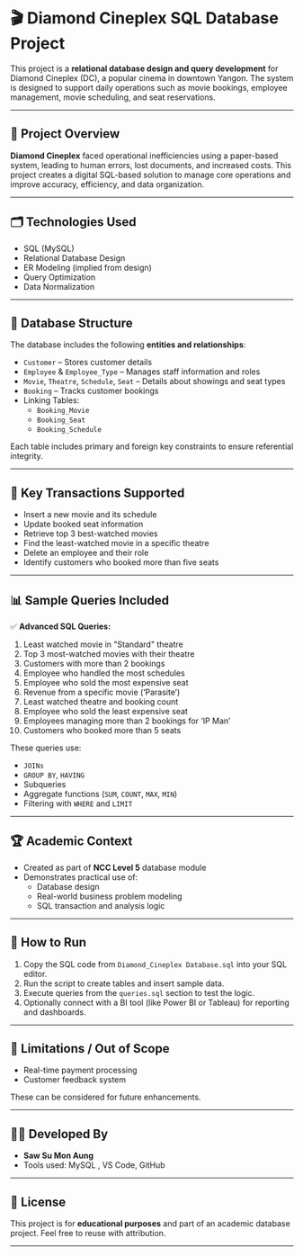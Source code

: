 # 🎬 Diamond Cineplex SQL Database Project

This project is a **relational database design and query development** for Diamond Cineplex (DC), a popular cinema in downtown Yangon. The system is designed to support daily operations such as movie bookings, employee management, movie scheduling, and seat reservations.

---

## 📌 Project Overview

**Diamond Cineplex** faced operational inefficiencies using a paper-based system, leading to human errors, lost documents, and increased costs. This project creates a digital SQL-based solution to manage core operations and improve accuracy, efficiency, and data organization.

---

## 🗂️ Technologies Used

- SQL (MySQL)
- Relational Database Design
- ER Modeling (implied from design)
- Query Optimization
- Data Normalization

---

## 🧱 Database Structure

The database includes the following **entities and relationships**:

- `Customer` – Stores customer details
- `Employee` & `Employee_Type` – Manages staff information and roles
- `Movie`, `Theatre`, `Schedule`, `Seat` – Details about showings and seat types
- `Booking` – Tracks customer bookings
- Linking Tables:  
  - `Booking_Movie`  
  - `Booking_Seat`  
  - `Booking_Schedule`

Each table includes primary and foreign key constraints to ensure referential integrity.

---

## 🔄 Key Transactions Supported

- Insert a new movie and its schedule  
- Update booked seat information  
- Retrieve top 3 best-watched movies  
- Find the least-watched movie in a specific theatre  
- Delete an employee and their role  
- Identify customers who booked more than five seats  

---

## 📊 Sample Queries Included

✅ **Advanced SQL Queries:**

1. Least watched movie in "Standard" theatre  
2. Top 3 most-watched movies with their theatre  
3. Customers with more than 2 bookings  
4. Employee who handled the most schedules  
5. Employee who sold the most expensive seat  
6. Revenue from a specific movie (‘Parasite’)  
7. Least watched theatre and booking count  
8. Employee who sold the least expensive seat  
9. Employees managing more than 2 bookings for ‘IP Man’  
10. Customers who booked more than 5 seats

These queries use:
- `JOINs`
- `GROUP BY`, `HAVING`
- Subqueries
- Aggregate functions (`SUM`, `COUNT`, `MAX`, `MIN`)
- Filtering with `WHERE` and `LIMIT`

---

## 🏆 Academic Context

- Created as part of **NCC Level 5** database module
- Demonstrates practical use of:
  - Database design
  - Real-world business problem modeling
  - SQL transaction and analysis logic

---

## 🏁 How to Run

1. Copy the SQL code from `Diamond_Cineplex Database.sql` into your SQL editor.
2. Run the script to create tables and insert sample data.
3. Execute queries from the `queries.sql` section to test the logic.
4. Optionally connect with a BI tool (like Power BI or Tableau) for reporting and dashboards.

---

## 📌 Limitations / Out of Scope

- Real-time payment processing  
- Customer feedback system  

These can be considered for future enhancements.

---

## 👨‍💻 Developed By

- **Saw Su Mon Aung**
- Tools used: MySQL , VS Code, GitHub

---

## 📎 License

This project is for **educational purposes** and part of an academic database project. Feel free to reuse with attribution.

---

